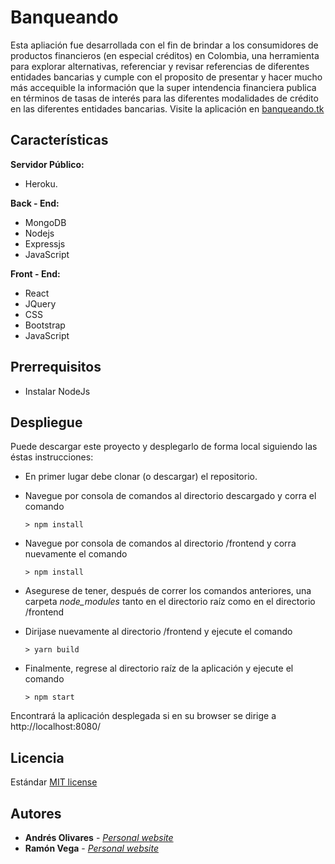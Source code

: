 # Banqueando
Esta apliación fue desarrollada con el fin de brindar a los consumidores de productos financieros (en especial créditos) en Colombia, una herramienta para explorar alternativas, referenciar y revisar referencias de diferentes entidades bancarias y cumple con el proposito de presentar y hacer mucho más accequible la información que la super intendencia financiera publica en términos de tasas de interés para las diferentes modalidades de crédito en las diferentes entidades bancarias. Visite la aplicación en [banqueando.tk](http://banqueando.tk)

## Características

**Servidor Público:**
- Heroku.

**Back - End:**
- MongoDB
- Nodejs
- Expressjs 
- JavaScript 

**Front - End:**
- React
- JQuery
- CSS
- Bootstrap
- JavaScript

## Prerrequisitos
* Instalar NodeJs

## Despliegue

Puede descargar este proyecto y desplegarlo de forma local siguiendo las éstas instrucciones:
* En primer lugar debe clonar (o descargar) el repositorio.
* Navegue por consola de comandos al directorio descargado y corra el comando
  ```
  > npm install
  ```
* Navegue por consola de comandos al directorio /frontend y corra nuevamente el comando
  ```
  > npm install
  ```  
* Asegurese de tener, después de correr los comandos anteriores, una carpeta *node_modules* tanto en el directorio raíz como en el directorio /frontend

* Dirijase nuevamente al directorio /frontend y ejecute el comando
  ```
  > yarn build
  ```  
* Finalmente, regrese al directorio raíz de la aplicación y ejecute el comando 
   ```
  > npm start
  ```

Encontrará la aplicación desplegada si en su browser se dirige a http://localhost:8080/

## Licencia
Estándar [MIT license](https://github.com/sneiderV/restaurantsDis/blob/master/LICENSE)  

## Autores
* **Andrés Olivares** - [*Personal website*](https://af-olivares10.github.io/)
* **Ramón Vega** - [*Personal website*](https://ramonvega96.github.io/)

